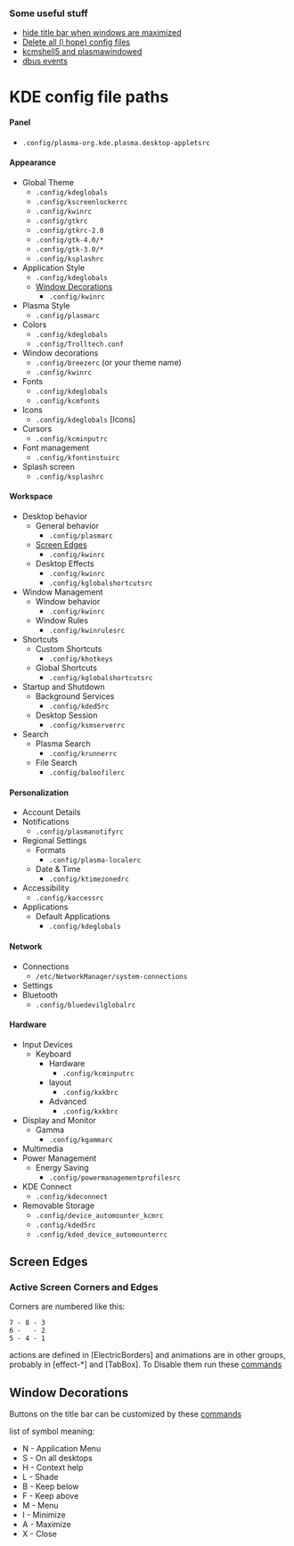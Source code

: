 ### Some useful stuff
  * [hide title bar when windows are maximized](https://github.com/shalva97/kde-configuration-files/blob/b011186249deb8b3c268d5dab9cb0f84739127b8/setupKDE.fish#L4)
  * [Delete all (i hope) config files](https://github.com/shalva97/kde-configuration-files/blob/master/delete-kde-configuration-files.fish)
  * [kcmshell5 and plasmawindowed](https://github.com/shalva97/kde-configuration-files/blob/master/kcmshell5%20and%20plasmawindowed.md)
  * [dbus events](https://github.com/shalva97/kde-configuration-files/blob/master/qdbus_events.md)

# KDE config file paths

#### Panel
   * `.config/plasma-org.kde.plasma.desktop-appletsrc`

#### Appearance
   * Global Theme
      * `.config/kdeglobals`
      * `.config/kscreenlockerrc`
      * `.config/kwinrc`
      * `.config/gtkrc`
      * `.config/gtkrc-2.0`
      * `.config/gtk-4.0/*`
      * `.config/gtk-3.0/*`
      * `.config/ksplashrc`
   * Application Style
      * `.config/kdeglobals`
      * [Window Decorations](#Window-Decorations)
         * `.config/kwinrc`  
   * Plasma Style
      * `.config/plasmarc`
   * Colors
       * `.config/kdeglobals`
       * `.config/Trolltech.conf`
   * Window decorations
	   * `.config/breezerc`  (or your theme name)
	   * `.config/kwinrc`
   * Fonts
       * `.config/kdeglobals`
       * `.config/kcmfonts`
   * Icons
      * `.config/kdeglobals` [Icons]
   * Cursors
      * `.config/kcminputrc`
   * Font management
	   * `.config/kfontinstuirc`
   * Splash screen
	   * `.config/ksplashrc`

#### Workspace
   * Desktop behavior
      * General behavior
         * `.config/plasmarc`
      * [Screen Edges](#screen-edges)
         * `.config/kwinrc`
      * Desktop Effects
         * `.config/kwinrc`
         * `.config/kglobalshortcutsrc`
   * Window Management
      * Window behavior
         * `.config/kwinrc`
      * Window Rules
         * `.config/kwinrulesrc`
   * Shortcuts
      * Custom Shortcuts
         * `.config/khotkeys`
      * Global Shortcuts
         * `.config/kglobalshortcutsrc`
   * Startup and Shutdown
      * Background Services
          * `.config/kded5rc`
       * Desktop Session
          * `.config/ksmserverrc`
   * Search
      * Plasma Search
         * `.config/krunnerrc`
      * File Search
         * `.config/baloofilerc`
#### Personalization
   * Account Details
   * Notifications
      * `.config/plasmanotifyrc`
   * Regional Settings
      * Formats
         * `.config/plasma-localerc`
      * Date & Time
         * `.config/ktimezonedrc`
   * Accessibility
      * `.config/kaccessrc`
   * Applications
      * Default Applications
         * `.config/kdeglobals`
#### Network
   * Connections
      * `/etc/NetworkManager/system-connections`
   * Settings
   * Bluetooth
      * `.config/bluedevilglobalrc`
#### Hardware
   * Input Devices
      * Keyboard
         * Hardware
            * `.config/kcminputrc`
         * layout
            * `.config/kxkbrc`
         * Advanced
            * `.config/kxkbrc`
   * Display and Monitor
      * Gamma
         * `.config/kgammarc`
   * Multimedia
   * Power Management
      * Energy Saving
         * `.config/powermanagementprofilesrc`
   * KDE Connect
      * `.config/kdeconnect`
   * Removable Storage
      * `.config/device_automounter_kcmrc`
      * `.config/kded5rc`
      * `.config/kded_device_automounterrc`

## Screen Edges
### Active Screen Corners and Edges
Corners are numbered like this:

```
7 - 8 - 3
6 -   - 2
5 - 4 - 1
```

actions are defined in [ElectricBorders] and animations are in other groups, probably in \[effect-\*] and \[TabBox\]. To Disable them run these [commands](https://github.com/shalva97/kde-configuration-files/blob/574b6410b736827eb3f016b5d34db1a65d4e3a59/setupKDE.fish#L10-L28)

## Window Decorations
Buttons on the title bar can be customized by these [commands](https://github.com/shalva97/kde-configuration-files/blob/e27e4211f7531d316108f50adddcf4e0e84d1fb1/setupKDE.fish#L43-L44)

list of symbol meaning:
  * N - Application Menu
  * S - On all desktops
  * H - Context help
  * L - Shade
  * B - Keep below
  * F - Keep above
  * M - Menu
  * I - Minimize
  * A - Maximize
  * X - Close
  
